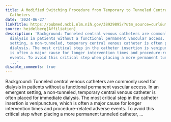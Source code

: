 ```yaml
---
title: A Modified Switching Procedure from Temporary to Tunneled Central Venous Dialysis
  Catheters
date: '2024-06-27'
linkTitle: https://pubmed.ncbi.nlm.nih.gov/38929895/?utm_source=curl&utm_medium=rss&utm_campaign=pubmed-2&utm_content=1FakS-2QOkCT8HsMOQP1bCRQ4YzyumYOmxmF0moLsQ3dFB1E9V&fc=20220326224207&ff=20240627182010&v=2.18.0.post9+e462414
source: heidelberg[Affiliation]
description: 'Background: Tunneled central venous catheters are commonly used for
  dialysis in patients without a functional permanent vascular access. In an emergent
  setting, a non-tunneled, temporary central venous catheter is often placed for immediate
  dialysis. The most critical step in the catheter insertion is venipuncture, which
  is often a major cause for longer intervention times and procedure-related adverse
  events. To avoid this critical step when placing a more permanent tunneled catheter,
  ...'
disable_comments: true
---
```

Background: Tunneled central venous catheters are commonly used for dialysis in patients without a functional permanent vascular access. In an emergent setting, a non-tunneled, temporary central venous catheter is often placed for immediate dialysis. The most critical step in the catheter insertion is venipuncture, which is often a major cause for longer intervention times and procedure-related adverse events. To avoid this critical step when placing a more permanent tunneled catheter, ...